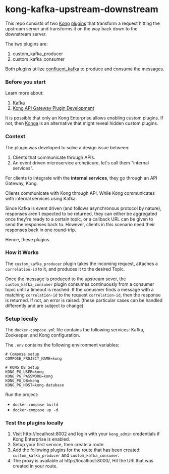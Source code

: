 # kong-kafka-upstream-downstream

This repo consists of two [Kong](https://konghq.com/kong/) [plugins](https://docs.konghq.com/gateway/2.7.x/plugin-development/) that transform a request hitting the upstream server and transforms it on the way back down to the downstream server.

The two plugins are:

1. custom_kafka_producer
2. custom_kafka_consumer

Both plugins utilize [confluent_kafka](https://github.com/confluentinc/confluent-kafka-python) to produce and consume the messages.

### Before you start

Learn more about:

1. [Kafka](https://kafka.apache.org/intro)
2. [Kong API Gateway Plugin Development](https://docs.konghq.com/gateway/2.7.x/plugin-development/)

It is possible that only an Kong Enterprise allows enabling custom plugins.
If not, then [Konga](https://github.com/pantsel/konga) is an alternative that might reveal hidden custom plugins.

### Context

The plugin was developed to solve a design issue between:

1. Clients that communicate through APIs.
2. An event driven microservice archeticure, let's call them "internal services".

For clients to integrate with the **internal services**, they go through an API Gateway, Kong.

Clients communicate with Kong through API.
While Kong communicates with internal services using Kafka.

Since Kafka is event driven (and follows asynchronous protocol by nature), responses aren't expected to be returned, they can either be aggregated once they're ready to a certain topic, or a callback URL can be given to send the responses back to.
However, clients in this scenario need their responses back in one round-trip.

Hence, these plugins.

### How it Works

The `custom_kafka_producer` plugin takes the incoming request, attaches a `correlation-id` to it, and produces it to the desired Topic.

Once the message is produced to the upstream sever, the `custom_kafka_consumer` plugin consumes continuously from a consumer topic until a timeout is reached.
If the conusmer finds a message with a matching `correlation-id` to the request `correlation-id`, then the response is returned.
If not, an error is raised. (these particular cases can be handled differently and are subject to change).

### Setup locally

The `docker-compose.yml` file contains the following services: Kafka, Zookeeper, and Kong configuration.

The `.env` contains the following environment variables:

```
# Compose setup
COMPOSE_PROJECT_NAME=kong

# KONG DB Setup
KONG_PG_USER=kong
KONG_PG_PASSWORD=kong
KONG_PG_DB=kong
KONG_PG_HOST=kong-database
```

Run the project:

- `docker-compose build`
- `docker-compose up -d`

### Test the plugins locally

1. Visit http://localhost:8002 and login with your `kong_admin` credentials if Kong Enterprise is enabled.
2. Setup your first service, then create a route.
3. Add the following plugins for the route that has been created: `custom_kafka_producer` and `custom_kafka_consumer`.
4. The proxy is available at http://localhost:8000/, Hit the URI that was created in your route.
